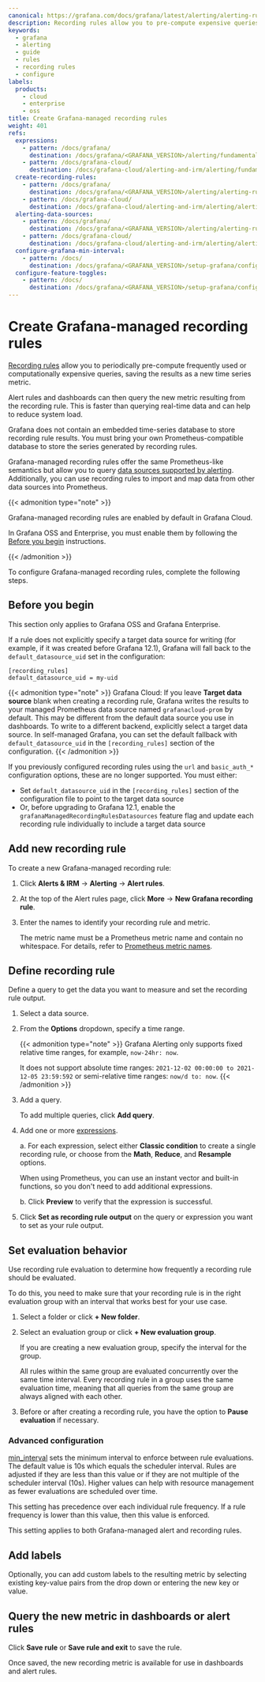 ```yaml
---
canonical: https://grafana.com/docs/grafana/latest/alerting/alerting-rules/create-recording-rules/create-grafana-managed-recording-rules/
description: Recording rules allow you to pre-compute expensive queries in advance and save the results as a new set of time series. Grafana-managed recording rules can create a recording rule for any data source supported by alerting.
keywords:
  - grafana
  - alerting
  - guide
  - rules
  - recording rules
  - configure
labels:
  products:
    - cloud
    - enterprise
    - oss
title: Create Grafana-managed recording rules
weight: 401
refs:
  expressions:
    - pattern: /docs/grafana/
      destination: /docs/grafana/<GRAFANA_VERSION>/alerting/fundamentals/alert-rules/queries-conditions/#expression-queries
    - pattern: /docs/grafana-cloud/
      destination: /docs/grafana-cloud/alerting-and-irm/alerting/fundamentals/alert-rules/queries-conditions/#expression-queries
  create-recording-rules:
    - pattern: /docs/grafana/
      destination: /docs/grafana/<GRAFANA_VERSION>/alerting/alerting-rules/create-recording-rules/
    - pattern: /docs/grafana-cloud/
      destination: /docs/grafana-cloud/alerting-and-irm/alerting/alerting-rules/create-recording-rules/
  alerting-data-sources:
    - pattern: /docs/grafana/
      destination: /docs/grafana/<GRAFANA_VERSION>/alerting/alerting-rules/create-grafana-managed-rule/#supported-data-sources
    - pattern: /docs/grafana-cloud/
      destination: /docs/grafana-cloud/alerting-and-irm/alerting/alerting-rules/create-grafana-managed-rule/#supported-data-sources
  configure-grafana-min-interval:
    - pattern: /docs/
      destination: /docs/grafana/<GRAFANA_VERSION>/setup-grafana/configure-grafana/#min_interval
  configure-feature-toggles:
    - pattern: /docs/
      destination: /docs/grafana/<GRAFANA_VERSION>/setup-grafana/configure-grafana/feature-toggles/
---
```


# Create Grafana-managed recording rules

[Recording rules](ref:create-recording-rules) allow you to periodically pre-compute frequently used or computationally expensive queries, saving the results as a new time series metric.

Alert rules and dashboards can then query the new metric resulting from the recording rule. This is faster than querying real-time data and can help to reduce system load.

Grafana does not contain an embedded time-series database to store recording rule results. You must bring your own Prometheus-compatible database to store the series generated by recording rules.

Grafana-managed recording rules offer the same Prometheus-like semantics but allow you to query [data sources supported by alerting](ref:alerting-data-sources). Additionally, you can use recording rules to import and map data from other data sources into Prometheus.

{{< admonition type="note" >}}

Grafana-managed recording rules are enabled by default in Grafana Cloud.

In Grafana OSS and Enterprise, you must enable them by following the [Before you begin](#before-you-begin) instructions.

{{< /admonition >}}

To configure Grafana-managed recording rules, complete the following steps.

## Before you begin

This section only applies to Grafana OSS and Grafana Enterprise.

If a rule does not explicitly specify a target data source for writing (for example, if it was created before Grafana 12.1), Grafana will fall back to the `default_datasource_uid` set in the configuration:

```
[recording_rules]
default_datasource_uid = my-uid
```

{{< admonition type="note" >}}
Grafana Cloud: If you leave **Target data source** blank when creating a recording rule, Grafana writes the results to your managed Prometheus data source named `grafanacloud-prom` by default. This may be different from the default data source you use in dashboards. To write to a different backend, explicitly select a target data source. In self-managed Grafana, you can set the default fallback with `default_datasource_uid` in the `[recording_rules]` section of the configuration.
{{< /admonition >}}

If you previously configured recording rules using the `url` and `basic_auth_*` configuration options, these are no longer supported. You must either:

- Set `default_datasource_uid` in the `[recording_rules]` section of the configuration file to point to the target data source
- Or, before upgrading to Grafana 12.1, enable the `grafanaManagedRecordingRulesDatasources` feature flag and update each recording rule individually to include a target data source

## Add new recording rule

To create a new Grafana-managed recording rule:

1. Click **Alerts & IRM** -> **Alerting** ->
   **Alert rules**.
1. At the top of the Alert rules page, click **More** -> **New Grafana recording rule**.

1. Enter the names to identify your recording rule and metric.

   The metric name must be a Prometheus metric name and contain no whitespace. For details, refer to [Prometheus metric names](https://prometheus.io/docs/concepts/data_model/#metric-names-and-labels).

## Define recording rule

Define a query to get the data you want to measure and set the recording rule output.

1. Select a data source.
1. From the **Options** dropdown, specify a time range.

   {{< admonition type="note" >}}
   Grafana Alerting only supports fixed relative time ranges, for example, `now-24hr: now`.

   It does not support absolute time ranges: `2021-12-02 00:00:00 to 2021-12-05 23:59:592` or semi-relative time ranges: `now/d to: now`.
   {{< /admonition >}}

1. Add a query.

   To add multiple queries, click **Add query**.

1. Add one or more [expressions](ref:expressions).

   a. For each expression, select either **Classic condition** to create a single recording rule, or choose from the **Math**, **Reduce**, and **Resample** options.

   When using Prometheus, you can use an instant vector and built-in functions, so you don't need to add additional expressions.

   b. Click **Preview** to verify that the expression is successful.

1. Click **Set as recording rule output** on the query or expression you want to set as your rule output.

## Set evaluation behavior

Use recording rule evaluation to determine how frequently a recording rule should be evaluated.

To do this, you need to make sure that your recording rule is in the right evaluation group with an interval that works best for your use case.

1. Select a folder or click **+ New folder**.
1. Select an evaluation group or click **+ New evaluation group**.

   If you are creating a new evaluation group, specify the interval for the group.

   All rules within the same group are evaluated concurrently over the same time interval. Every recording rule in a group uses the same evaluation time, meaning that all queries from the same group are always aligned with each other.

1. Before or after creating a recording rule, you have the option to **Pause evaluation** if necessary.

### Advanced configuration

[min_interval](ref:configure-grafana-min-interval) sets the minimum interval to enforce between rule evaluations. The default value is 10s which equals the scheduler interval. Rules are adjusted if they are less than this value or if they are not multiple of the scheduler interval (10s). Higher values can help with resource management as fewer evaluations are scheduled over time.

This setting has precedence over each individual rule frequency. If a rule frequency is lower than this value, then this value is enforced.

This setting applies to both Grafana-managed alert and recording rules.

## Add labels

Optionally, you can add custom labels to the resulting metric by selecting existing key-value pairs from the drop down or entering the new key or value.

## Query the new metric in dashboards or alert rules

Click **Save rule** or **Save rule and exit** to save the rule.

Once saved, the new recording metric is available for use in dashboards and alert rules.
